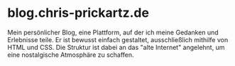 # blog.chris-prickartz.de
Mein persönlicher Blog, eine Plattform, auf der ich meine Gedanken und Erlebnisse teile. Er ist bewusst einfach gestaltet, ausschließlich mithilfe von HTML und CSS. Die Struktur ist dabei an das "alte Internet" angelehnt, um eine nostalgische Atmosphäre zu schaffen.
